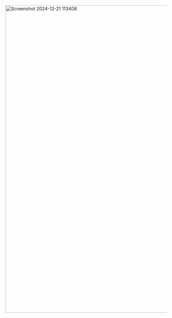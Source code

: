 <img width="959" alt="Screenshot 2024-12-21 113408" src="https://github.com/user-attachments/assets/75aa1273-69b3-4a47-b9c5-1e54e481ea13" />
